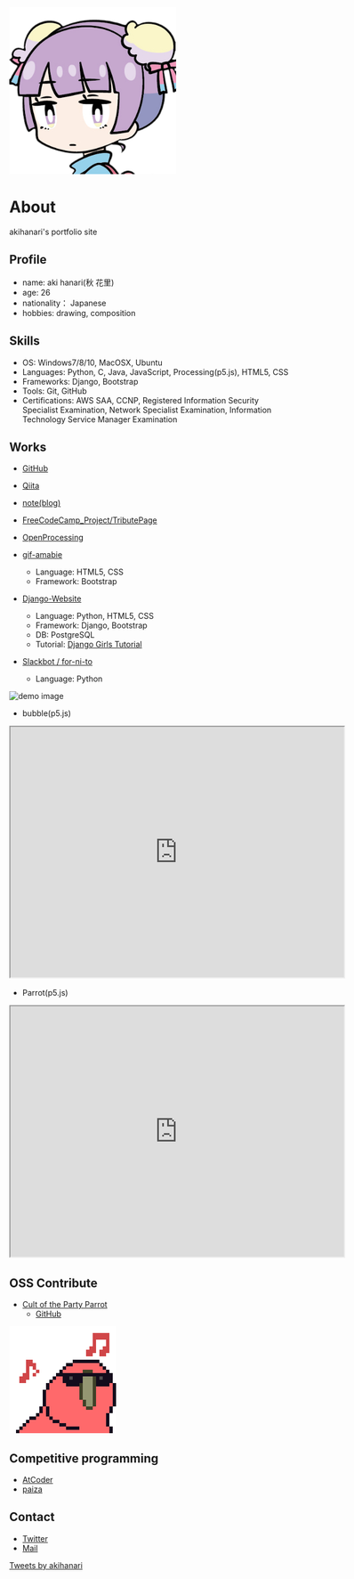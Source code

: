 ![profile-icon](img/icon2.png)

# About
akihanari's portfolio site

## Profile
- name: aki hanari(秋 花里)
- age: 26
- nationality： Japanese
- hobbies: drawing, composition

## Skills
- OS: Windows7/8/10, MacOSX, Ubuntu
- Languages: Python, C, Java, JavaScript, Processing(p5.js), HTML5, CSS
- Frameworks: Django, Bootstrap
- Tools: Git, GitHub
- Certifications: AWS SAA, CCNP, Registered Information Security Specialist Examination, Network Specialist Examination, Information Technology Service Manager Examination

## Works
- [GitHub](https://akihanari.github.io/)
- [Qiita](https://qiita.com/akihanari)
- [note(blog)](https://note.com/akihanari)
- [FreeCodeCamp_Project/TributePage](https://codepen.io/akihanari/pen/NWqYOgP)
- [OpenProcessing](https://www.openprocessing.org/user/215370)
- [gif-amabie](https://akihanari.github.io/gif-amabie/)
  - Language: HTML5, CSS
  - Framework: Bootstrap

- [Django-Website](https://ha-workshop.herokuapp.com/)
  - Language: Python, HTML5, CSS
  - Framework: Django, Bootstrap
  - DB: PostgreSQL
  - Tutorial: [Django Girls Tutorial](https://tutorial.djangogirls.org/ja/)

- [Slackbot / for-ni-to](https://github.com/akihanari/Slackbot)
  - Language: Python

<img src="img/demo.gif" alt="demo image" title="demo.gif" width="480" height="320">

- bubble(p5.js)  
<iframe src="https://www.openprocessing.org/sketch/856669/embed/" width="600" height="450"></iframe>  

- Parrot(p5.js)  
<iframe src="https://www.openprocessing.org/sketch/857901/embed/" width="600" height="450"></iframe>  

## OSS Contribute
- [Cult of the Party Parrot](https://cultofthepartyparrot.com/)
  - [GitHub](https://github.com/jmhobbs/cultofthepartyparrot.com)

![parrot gif](img/192_192.gif)


## Competitive programming
- [AtCoder](https://atcoder.jp/users/akihanari)
- [paiza](https://paiza.jp/challenges/glicko_rating_share/hg0ZADOUtamAhhCCnh6UzExEa8VrNChOvu2qsOS57eg?133631980)

## Contact
- [Twitter](https://twitter.com/akihanari)
- [Mail](akihanari@gmail.com)

<a class="twitter-timeline" data-width="400" data-height="600" data-theme="dark" href="https://twitter.com/akihanari?ref_src=twsrc%5Etfw">Tweets by akihanari</a> <script async src="https://platform.twitter.com/widgets.js" charset="utf-8"></script>


